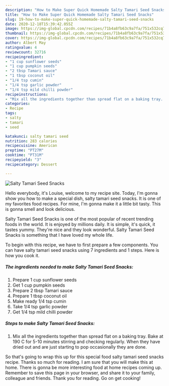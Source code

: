 ```yaml
---
description: "How to Make Super Quick Homemade Salty Tamari Seed Snacks"
title: "How to Make Super Quick Homemade Salty Tamari Seed Snacks"
slug: 19-how-to-make-super-quick-homemade-salty-tamari-seed-snacks
date: 2020-12-18T15:39:42.055Z
image: https://img-global.cpcdn.com/recipes/71b4a8fb63c9a7fa/751x532cq70/salty-tamari-seed-snacks-recipe-main-photo.jpg
thumbnail: https://img-global.cpcdn.com/recipes/71b4a8fb63c9a7fa/751x532cq70/salty-tamari-seed-snacks-recipe-main-photo.jpg
cover: https://img-global.cpcdn.com/recipes/71b4a8fb63c9a7fa/751x532cq70/salty-tamari-seed-snacks-recipe-main-photo.jpg
author: Albert May
ratingvalue: 4
reviewcount: 32716
recipeingredient:
- "1 cup sunflower seeds"
- "1 cup pumpkin seeds"
- "2 tbsp Tamari sauce"
- "1 tbsp coconut oil"
- "1/4 tsp cumin"
- "1/4 tsp garlic powder"
- "1/4 tsp mild chilli powder"
recipeinstructions:
- "Mix all the ingredients together than spread flat on a baking tray. Bake at 190 C for 5-10 minutes stirring and checking regularly. When they have dried out and are just starting to pop occasionally they are done."
categories:
- Recipe
tags:
- salty
- tamari
- seed

katakunci: salty tamari seed 
nutrition: 283 calories
recipecuisine: American
preptime: "PT27M"
cooktime: "PT31M"
recipeyield: "3"
recipecategory: Dessert

---
```



![Salty Tamari Seed Snacks](https://img-global.cpcdn.com/recipes/71b4a8fb63c9a7fa/751x532cq70/salty-tamari-seed-snacks-recipe-main-photo.jpg)

Hello everybody, it's Louise, welcome to my recipe site. Today, I'm gonna show you how to make a special dish, salty tamari seed snacks. It is one of my favorites food recipes. For mine, I'm gonna make it a little bit tasty. This is gonna smell and look delicious.

Salty Tamari Seed Snacks is one of the most popular of recent trending foods in the world. It is enjoyed by millions daily. It is simple, it's quick, it tastes yummy. They're nice and they look wonderful. Salty Tamari Seed Snacks is something that I have loved my whole life.




To begin with this recipe, we have to first prepare a few components. You can have salty tamari seed snacks using 7 ingredients and 1 steps. Here is how you cook it.

<!--inarticleads1-->

##### The ingredients needed to make Salty Tamari Seed Snacks:

1. Prepare 1 cup sunflower seeds
1. Get 1 cup pumpkin seeds
1. Prepare 2 tbsp Tamari sauce
1. Prepare 1 tbsp coconut oil
1. Make ready 1/4 tsp cumin
1. Take 1/4 tsp garlic powder
1. Get 1/4 tsp mild chilli powder




<!--inarticleads2-->

##### Steps to make Salty Tamari Seed Snacks:

1. Mix all the ingredients together than spread flat on a baking tray. Bake at 190 C for 5-10 minutes stirring and checking regularly. When they have dried out and are just starting to pop occasionally they are done.




So that's going to wrap this up for this special food salty tamari seed snacks recipe. Thanks so much for reading. I am sure that you will make this at home. There is gonna be more interesting food at home recipes coming up. Remember to save this page in your browser, and share it to your family, colleague and friends. Thank you for reading. Go on get cooking!
